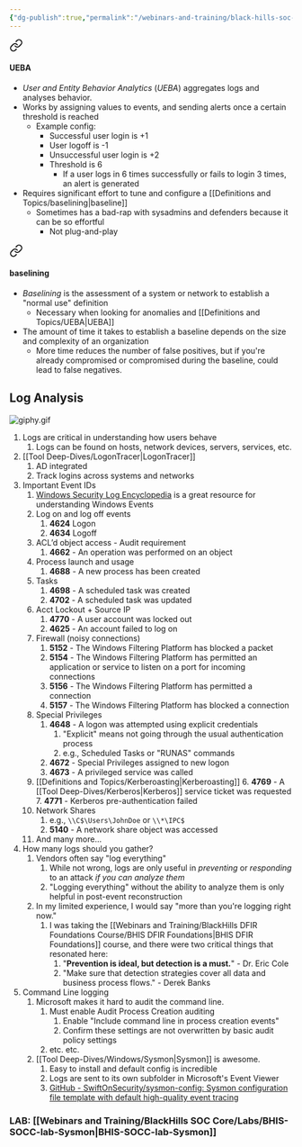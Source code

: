 ```yaml
---
{"dg-publish":true,"permalink":"/webinars-and-training/black-hills-soc-core/topics/socc-07-user-and-entity-behavior-analytics/","updated":"2024-08-07T09:44:05.000-07:00"}
---
```




<div class="transclusion internal-embed is-loaded"><a class="markdown-embed-link" href="/definitions-and-topics/ueba/#ueba" aria-label="Open link"><svg xmlns="http://www.w3.org/2000/svg" width="24" height="24" viewBox="0 0 24 24" fill="none" stroke="currentColor" stroke-width="2" stroke-linecap="round" stroke-linejoin="round" class="svg-icon lucide-link"><path d="M10 13a5 5 0 0 0 7.54.54l3-3a5 5 0 0 0-7.07-7.07l-1.72 1.71"></path><path d="M14 11a5 5 0 0 0-7.54-.54l-3 3a5 5 0 0 0 7.07 7.07l1.71-1.71"></path></svg></a><div class="markdown-embed">



#### UEBA
- *User and Entity Behavior Analytics* (*UEBA*) aggregates logs and analyses behavior.
- Works by assigning values to events, and sending alerts once a certain threshold is reached
	- Example config:
		- Successful user login is +1
		- User logoff is -1
		- Unsuccessful user login is +2
		- Threshold is 6
			- If a user logs in 6 times successfully or fails to login 3 times, an alert is generated
- Requires significant effort to tune and configure a [[Definitions and Topics/baselining\|baseline]]
	- Sometimes has a bad-rap with sysadmins and defenders because it can be so effortful
		- Not plug-and-play






</div></div>


<div class="transclusion internal-embed is-loaded"><a class="markdown-embed-link" href="/definitions-and-topics/baselining/#baselining" aria-label="Open link"><svg xmlns="http://www.w3.org/2000/svg" width="24" height="24" viewBox="0 0 24 24" fill="none" stroke="currentColor" stroke-width="2" stroke-linecap="round" stroke-linejoin="round" class="svg-icon lucide-link"><path d="M10 13a5 5 0 0 0 7.54.54l3-3a5 5 0 0 0-7.07-7.07l-1.72 1.71"></path><path d="M14 11a5 5 0 0 0-7.54-.54l-3 3a5 5 0 0 0 7.07 7.07l1.71-1.71"></path></svg></a><div class="markdown-embed">



#### baselining
- *Baselining* is the assessment of a system or network to establish a "normal use" definition
	- Necessary when looking for anomalies and [[Definitions and Topics/UEBA\|UEBA]]
- The amount of time it takes to establish a baseline depends on the size and complexity of an organization
	- More time reduces the number of false positives, but if you're already compromised or compromised during the baseline, could lead to false negatives.







</div></div>


## Log Analysis
![giphy.gif](/img/user/Attachments/giphy.gif)
1. Logs are critical in understanding how users behave
	1. Logs can be found on hosts, network devices, servers, services, etc.
2. [[Tool Deep-Dives/LogonTracer\|LogonTracer]]
	1. AD integrated
	2. Track logins across systems and networks
3. Important Event IDs
	1. [Windows Security Log Encyclopedia](https://www.ultimatewindowssecurity.com/securitylog/encyclopedia/default.aspx) is a great resource for understanding Windows Events
	2. Log on and log off events
		1. **4624** Logon
		2. **4634** Logoff
	3. ACL’d object access - Audit requirement
		1. **4662** - An operation was performed on an object
	4. Process launch and usage
		1. **4688** - A new process has been created
	5. Tasks
		1. **4698** - A scheduled task was created
		2. **4702** - A scheduled task was updated
	6. Acct Lockout + Source IP
		1. **4770** - A user account was locked out
		2. **4625** - An account failed to log on
	7. Firewall (noisy connections)
		1. **5152** - The Windows Filtering Platform has blocked a packet
		2. **5154** - The Windows Filtering Platform has permitted an application or service to listen on a port for incoming connections
		3. **5156** - The Windows Filtering Platform has permitted a connection
		4. **5157** - The Windows Filtering Platform has blocked a connection
	9. Special Privileges
		1. **4648** - A logon was attempted using explicit credentials
			1. "Explicit" means not going through the usual authentication process
			2. e.g., Scheduled Tasks or "RUNAS" commands
		2. **4672** - Special Privileges assigned to new logon
		3. **4673** - A privileged service was called
	10. [[Definitions and Topics/Kerberoasting\|Kerberoasting]]
		6. **4769** - A [[Tool Deep-Dives/Kerberos\|Kerberos]] service ticket was requested
		7. **4771** - Kerberos pre-authentication failed
	11. Network Shares
		1. e.g., `\\C$\Users\JohnDoe` or `\\*\IPC$`
		2. **5140** - A network share object was accessed
	13. And many more...
4. How many logs should you gather?
	1. Vendors often say "log everything"
		1. While not wrong, logs are only useful in *preventing* or *responding* to an attack *if you can analyze them*
		2. "Logging everything" without the ability to analyze them is only helpful in post-event reconstruction
	2. In my limited experience, I would say "more than you're logging right now."
		1. I was taking the [[Webinars and Training/BlackHills DFIR Foundations Course/BHIS DFIR Foundations\|BHIS DFIR Foundations]] course, and there were two critical things that resonated here:
			1. "**Prevention is ideal, but detection is a must.**" - Dr. Eric Cole
			2. "Make sure that detection strategies cover all data and business process flows." - Derek Banks
5. Command Line logging
	1. Microsoft makes it hard to audit the command line.
		1. Must enable Audit Process Creation auditing
			1. Enable "Include command line in process creation events"
			2. Confirm these settings are not overwritten by basic audit policy settings
		2. etc. etc.
	2. [[Tool Deep-Dives/Windows/Sysmon\|Sysmon]] is awesome.
		1. Easy to install and default config is incredible
		2. Logs are sent to its own subfolder in Microsoft's Event Viewer
		3. [GitHub - SwiftOnSecurity/sysmon-config: Sysmon configuration file template with default high-quality event tracing](https://github.com/SwiftOnSecurity/sysmon-config)

### LAB: [[Webinars and Training/BlackHills SOC Core/Labs/BHIS-SOCC-lab-Sysmon\|BHIS-SOCC-lab-Sysmon]]